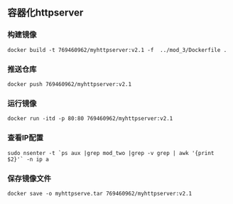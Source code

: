 ## 容器化httpserver

### 构建镜像
    docker build -t 769460962/myhttpserver:v2.1 -f  ../mod_3/Dockerfile .

### 推送仓库
    docker push 769460962/myhttpserver:v2.1

### 运行镜像
    docker run -itd -p 80:80 769460962/myhttpserver:v2.1

### 查看IP配置
    sudo nsenter -t `ps aux |grep mod_two |grep -v grep | awk '{print $2}'` -n ip a

### 保存镜像文件
    docker save -o myhttpserve.tar 769460962/myhttpserver:v2.1
